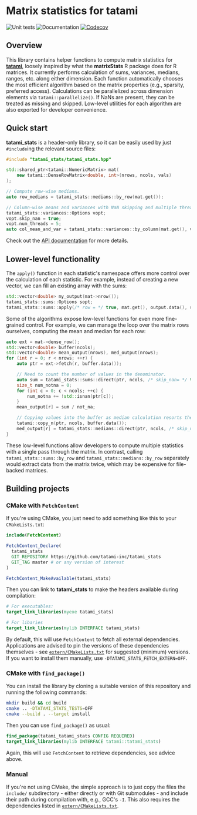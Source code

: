 # Matrix statistics for tatami

![Unit tests](https://github.com/tatami-inc/tatami_stats/actions/workflows/run-tests.yaml/badge.svg)
![Documentation](https://github.com/tatami-inc/tatami_stats/actions/workflows/doxygenate.yaml/badge.svg)
[![Codecov](https://codecov.io/gh/tatami-inc/tatami_stats/branch/master/graph/badge.svg?token=wt1JXHOpEk)](https://codecov.io/gh/tatami-inc/tatami_stats)

## Overview

This library contains helper functions to compute matrix statistics for [**tatami**](https://github.com/tatami-inc/tatami), 
loosely inspired by what the **matrixStats** R package does for R matrices.
It currently performs calculation of sums, variances, medians, ranges, etc. along either dimension.
Each function automatically chooses the most efficient algorithm based on the matrix properties (e.g., sparsity, preferred access).
Calculations can be parallelized across dimension elements via `tatami::parallelize()`.
If NaNs are present, they can be treated as missing and skipped.
Low-level utilities for each algorithm are also exported for developer convenience.

## Quick start

**tatami_stats** is a header-only library, so it can be easily used by just `#include`ing the relevant source files:

```cpp
#include "tatami_stats/tatami_stats.hpp"

std::shared_ptr<tatami::NumericMatrix> mat(
    new tatami::DenseRowMatrix<double, int>(nrows, ncols, vals)
);

// Compute row-wise medians.
auto row_medians = tatami_stats::medians::by_row(mat.get());

// Column-wise means and variances with NaN skipping and multiple threads.
tatami_stats::variances::Options vopt;
vopt.skip_nan = true;
vopt.num_threads = 5;
auto col_mean_and_var = tatami_stats::variances::by_column(mat.get(), vopt);
```

Check out the [API documentation](https://tatami-inc.github.io/tatami_stats) for more details.

## Lower-level functionality

The `apply()` function in each statistic's namespace offers more control over the calculation of each statistic.
For example, instead of creating a new vector, we can fill an existing array with the sums:

```cpp
std::vector<double> my_output(mat->nrow());
tatami_stats::sums::Options sopt;
tatami_stats::sums::apply(/* row = */ true, mat.get(), output.data(), sopt);
```

Some of the algorithms expose low-level functions for even more fine-grained control.
For example, we can manage the loop over the matrix rows ourselves, computing the mean and median for each row:

```cpp
auto ext = mat->dense_row();
std::vector<double> buffer(ncols);
std::vector<double> mean_output(nrows), med_output(nrows);
for (int r = 0; r < nrows; ++r) {
    auto ptr = ext->fetch(r, buffer.data());

    // Need to count the number of values in the denominator.
    auto sum = tatami_stats::sums::direct(ptr, ncols, /* skip_nan= */ true);
    size_t num_notna = 0;
    for (int c = 0; c < ncols; ++c) {
        num_notna += !std::isnan(ptr[c]);
    }
    mean_output[r] = sum / not_na;

    // Copying values into the buffer as median calculation resorts the values.
    tatami::copy_n(ptr, ncols, buffer.data());
    med_output[r] = tatami_stats::medians::direct(ptr, ncols, /* skip_nan= */ true);
}
```

These low-level functions allow developers to compute multiple statistics with a single pass through the matrix.
In contrast, calling `tatami_stats::sums::by_row` and `tatami_stats::medians::by_row` separately would extract data from the matrix twice,
which may be expensive for file-backed matrices.

## Building projects 

### CMake with `FetchContent`

If you're using CMake, you just need to add something like this to your `CMakeLists.txt`:

```cmake
include(FetchContent)

FetchContent_Declare(
  tatami_stats
  GIT_REPOSITORY https://github.com/tatami-inc/tatami_stats
  GIT_TAG master # or any version of interest 
)

FetchContent_MakeAvailable(tatami_stats)
```

Then you can link to **tatami_stats** to make the headers available during compilation:

```cmake
# For executables:
target_link_libraries(myexe tatami_stats)

# For libaries
target_link_libraries(mylib INTERFACE tatami_stats)
```

By default, this will use `FetchContent` to fetch all external dependencies.
Applications are advised to pin the versions of these dependencies themselves - see [`extern/CMakeLists.txt`](extern/CMakeLists.txt) for suggested (minimum) versions.
If you want to install them manually, use `-DTATAMI_STATS_FETCH_EXTERN=OFF`.

### CMake with `find_package()`

You can install the library by cloning a suitable version of this repository and running the following commands:

```sh
mkdir build && cd build
cmake .. -DTATAMI_STATS_TESTS=OFF
cmake --build . --target install
```

Then you can use `find_package()` as usual:

```cmake
find_package(tatami_tatami_stats CONFIG REQUIRED)
target_link_libraries(mylib INTERFACE tatami::tatami_stats)
```

Again, this will use `FetchContent` to retrieve dependencies, see advice above.

### Manual

If you're not using CMake, the simple approach is to just copy the files the `include/` subdirectory - 
either directly or with Git submodules - and include their path during compilation with, e.g., GCC's `-I`.
This also requires the dependencies listed in [`extern/CMakeLists.txt`](extern/CMakeLists.txt). 
